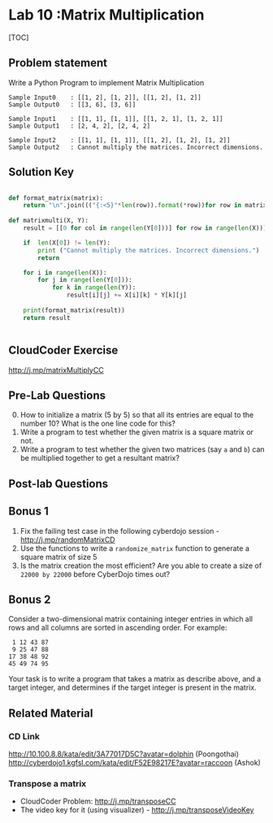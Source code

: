 
# Lab 10 :Matrix Multiplication

[TOC]

## Problem statement 

Write a Python Program to implement Matrix Multiplication

    Sample Input0    : [[1, 2], [1, 2]], [[1, 2], [1, 2]]
    Sample Output0   : [[3, 6], [3, 6]]

    Sample Input1    : [[1, 1], [1, 1]], [[1, 2, 1], [1, 2, 1]]
    Sample Output1   : [2, 4, 2], [2, 4, 2]

    Sample Input2    : [[1, 1], [1, 1]], [[1, 2], [1, 2], [1, 2]]
    Sample Output2   : Cannot multiply the matrices. Incorrect dimensions.	




## Solution Key

```python 

def format_matrix(matrix):
    return "\n".join((("{:<5}"*len(row)).format(*row))for row in matrix)
    
def matrixmulti(X, Y):
    result = [[0 for col in range(len(Y[0]))] for row in range(len(X))]

    if  len(X[0]) != len(Y):
        print ("Cannot multiply the matrices. Incorrect dimensions.")
        return

    for i in range(len(X)):
        for j in range(len(Y[0])):
            for k in range(len(Y)):
                result[i][j] += X[i][k] * Y[k][j]
    
    print(format_matrix(result))
    return result



```


## CloudCoder Exercise 

http://j.mp/matrixMultiplyCC 


## Pre-Lab Questions 

0. How to initialize a matrix (5 by 5) so that all its entries are equal to the number 10? What is the one line code for this?
1. Write a program to test whether the given matrix is a square matrix or not.
2. Write a program to test whether the given two matrices (say `a` and `b`) can be multiplied together to get a resultant matrix? 



## Post-lab Questions

## Bonus 1 

1. Fix the failing test case in the following cyberdojo session - http://j.mp/randomMatrixCD
2. Use the functions to write a `randomize_matrix` function to generate a square matrix of size 5
3. Is the matrix creation the most efficient? Are you able to create a size of `22000 by 22000` before CyberDojo times out?

## Bonus 2 

Consider a two-dimensional matrix containing integer entries in which all rows and all columns are sorted in ascending order. For example:

```
 1 12 43 87
 9 25 47 88
17 38 48 92
45 49 74 95
```
Your task is to write a program that takes a matrix as describe above, and a target integer, and determines if the target integer is present in the matrix. 



## Related Material 


### CD Link 

http://10.100.8.8/kata/edit/3A77017D5C?avatar=dolphin  (Poongothai)  
http://cyberdojo1.kgfsl.com/kata/edit/F52E98217E?avatar=raccoon (Ashok)


### Transpose a matrix 

- CloudCoder Problem: http://j.mp/transposeCC 
- The video key for it (using visualizer) -  http://j.mp/transposeVideoKey 

